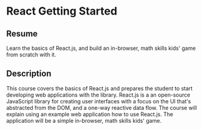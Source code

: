 # React Getting Started 

## Resume
Learn the basics of React.js, and build an in-browser, math skills kids' game from scratch with it.


## Description
This course covers the basics of React.js and prepares the student to start developing web applications with the library. React.js is a an open-source JavaScript library for creating user interfaces with a focus on the UI that's abstracted from the DOM, and a one-way reactive data flow. The course will explain using an example web application how to use React.js. The application will be a simple in-browser, math skills kids' game.


